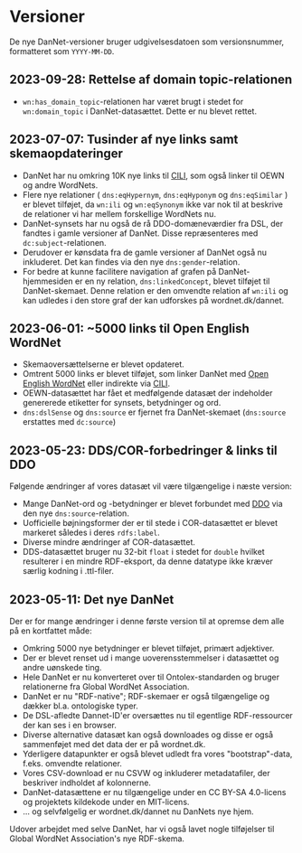 # Versioner
De nye DanNet-versioner bruger udgivelsesdatoen som versionsnummer, formatteret som `YYYY-MM-DD`.

## **2023-09-28**: Rettelse af domain topic-relationen
* `wn:has_domain_topic`-relationen har været brugt i stedet for `wn:domain_topic` i DanNet-datasættet. Dette er nu blevet rettet.

## **2023-07-07**: Tusinder af nye links samt skemaopdateringer
* DanNet har nu omkring 10K nye links til [CILI](https://github.com/globalwordnet/cili), som også linker til OEWN og andre WordNets.
* Flere nye relationer ( `dns:eqHypernym`, `dns:eqHyponym` og `dns:eqSimilar` ) er blevet tilføjet, da `wn:ili` og `wn:eqSynonym` ikke var nok til at beskrive de relationer vi har mellem forskellige WordNets nu.
* DanNet-synsets har nu også de rå DDO-domæneværdier fra DSL, der fandtes i gamle versioner af DanNet. Disse repræsenteres med  `dc:subject`-relationen.
* Derudover er kønsdata fra de gamle versioner af DanNet også nu inkluderet. Det kan findes via den nye `dns:gender`-relation.
* For bedre at kunne facilitere navigation af grafen på DanNet-hjemmesiden er en ny relation, `dns:linkedConcept`, blevet tilføjet til DanNet-skemaet. Denne relation er den omvendte relation af `wn:ili` og kan udledes i den store graf der kan udforskes på wordnet.dk/dannet.

## **2023-06-01**:  ~5000 links til Open English WordNet
* Skemaoversættelserne er blevet opdateret.
* Omtrent 5000 links er blevet tilføjet, som linker DanNet med [Open English WordNet](https://github.com/globalwordnet/english-wordnet) eller indirekte via [CILI](https://github.com/globalwordnet/cili).
* OEWN-datasættet har fået et medfølgende datasæt der indeholder genererede etiketter for synsets, betydninger og ord.
* `dns:dslSense` og `dns:source` er fjernet fra DanNet-skemaet (`dns:source` erstattes med `dc:source`)

## **2023-05-23**: DDS/COR-forbedringer & links til DDO
Følgende ændringer af vores datasæt vil være tilgængelige i næste version:

* Mange DanNet-ord og -betydninger er blevet forbundet med [DDO](https://ordnet.dk/ddo) via den nye `dns:source`-relation.
* Uofficielle bøjningsformer der er til stede i COR-datasættet er blevet markeret således i deres `rdfs:label`.
* Diverse mindre ændringer af COR-datasættet.
* DDS-datasættet bruger nu 32-bit `float` i stedet for `double` hvilket resulterer i en mindre RDF-eksport, da denne datatype ikke kræver særlig kodning i .ttl-filer.

## **2023-05-11**: Det nye DanNet
Der er for mange ændringer i denne første version til at opremse dem alle på en kortfattet måde:

* Omkring 5000 nye betydninger er blevet tilføjet, primært adjektiver.
* Der er blevet renset ud i mange uoverensstemmelser i datasættet og andre uønskede ting.
* Hele DanNet er nu konverteret over til Ontolex-standarden og bruger relationerne fra Global WordNet Association.
* DanNet er nu "RDF-native"; RDF-skemaer er også tilgængelige og dækker bl.a. ontologiske typer.
* De DSL-afledte Dannet-ID'er oversættes nu til egentlige RDF-ressourcer der kan ses i en browser.
* Diverse alternative datasæt kan også downloades og disse er også sammenføjet med det data der er på wordnet.dk.
* Yderligere datapunkter er også blevet udledt fra vores "bootstrap"-data, f.eks. omvendte relationer.
* Vores CSV-download er nu CSVW og inkluderer metadatafiler, der beskriver indholdet af kolonnerne.
* DanNet-datasættene er nu tilgængelige under en CC BY-SA 4.0-licens og projektets kildekode under en MIT-licens.
* ... og selvfølgelig er wordnet.dk/dannet nu DanNets nye hjem.

Udover arbejdet med selve DanNet, har vi også lavet nogle tilføjelser til Global WordNet Association's nye RDF-skema.
